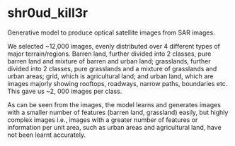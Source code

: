 # shr0ud_kill3r
Generative model to produce optical satellite images from SAR images.

We selected ~12,000 images, evenly distributed over 4 different types of major
terrain/regions. Barren land, further divided into 2 classes, pure barren land and
mixture of barren and urban land; grasslands, further divided into 2 classes, pure
grasslands and a mixture of grasslands and urban areas; grid, which is agricultural
land; and urban land, which are images majorly showing rooftops, roadways, narrow
paths, boundaries etc. This gave us ~2, 000 images per class.

As can be seen from the images, the model learns and generates images with
a smaller number of features (barren land, grassland) easily, but highly complex
images i.e., images with a greater number of features or information per unit area,
such as urban areas and agricultural land, have not been learnt accurately.
